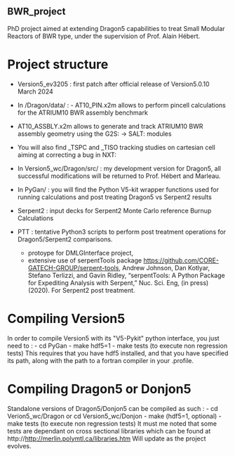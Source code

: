 ## BWR_project
PhD project aimed at extending Dragon5 capabilities to treat Small Modular Reactors of BWR type, under the supervision of Prof. Alain Hébert.

# Project structure

- Version5_ev3205 : first patch after official release of Version5.0.10 March 2024  
  
- In /Dragon/data/ : - AT10_PIN.x2m allows to perform pincell calculations for the ATRIUM10 BWR assembly benchmark  
  
- AT10_ASSBLY.x2m allows to generate and track ATRIUM10 BWR assembly geometry using the G2S: -> SALT: modules    
- You will also find _TSPC and _TISO tracking studies on cartesian cell aiming at correcting a bug in NXT:
- In Version5_wc/Dragon/src/ : my development version for Dragon5, all successful modifications will be returned to Prof. Hébert and Marleau.  
- In PyGan/ : you will find the Python V5-kit wrapper functions used for running calculations and post treating Dragon5 vs Serpent2 results  

- Serpent2 : input decks for Serpent2 Monte Carlo reference Burnup Calculations
- PTT : tentative Python3 scripts to perform post treatment operations for Dragon5/Serpent2 comparisons.
   - protoype for DMLGInterface project,
   - extensive use of serpentTools package https://github.com/CORE-GATECH-GROUP/serpent-tools, Andrew Johnson, Dan Kotlyar, Stefano Terlizzi, and Gavin Ridley, “serpentTools: A Python Package for Expediting Analysis with Serpent,” Nuc. Sci. Eng, (in press) (2020). For Serpent2 post treatment.


# Compiling Version5
In order to compile Version5 with its "V5-Pykit" python interface, you just need to :
 			- cd PyGan
      - make hdf5=1
      - make tests (to execute non regression tests)
This requires that you have hdf5 installed, and that you have specified its path, along with the path to a fortran compiler in your .profile.

# Compiling Dragon5 or Donjon5
Standalone versions of Dragon5/Donjon5 can be compiled as such :
      - cd Verion5_wc/Dragon or cd Version5_wc/Donjon
      - make (hdf5=1, optional) 
      - make tests (to execute non regression tests)
It must me noted that some tests are dependant on cross sectional libraries which can be found at http://http://merlin.polymtl.ca/libraries.htm
Will update as the project evolves.
 


